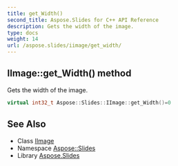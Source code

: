 ```yaml
---
title: get_Width()
second_title: Aspose.Slides for C++ API Reference
description: Gets the width of the image.
type: docs
weight: 14
url: /aspose.slides/iimage/get_width/
---
```

## IImage::get_Width() method


Gets the width of the image.

```cpp
virtual int32_t Aspose::Slides::IImage::get_Width()=0
```

## See Also

* Class [IImage](../)
* Namespace [Aspose::Slides](../../)
* Library [Aspose.Slides](../../../)